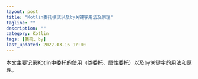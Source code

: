 ```yaml
---
layout: post
title: "Kotlin委托模式以及by关键字用法及原理"
tagline: ""
description: ""
category: Kotlin
tags: [委托、by]
last_updated: 2022-03-16 17:00
---
```


本文主要记录Kotlin中委托的使用（类委托、属性委托）以及by关键字的用法和原理。

